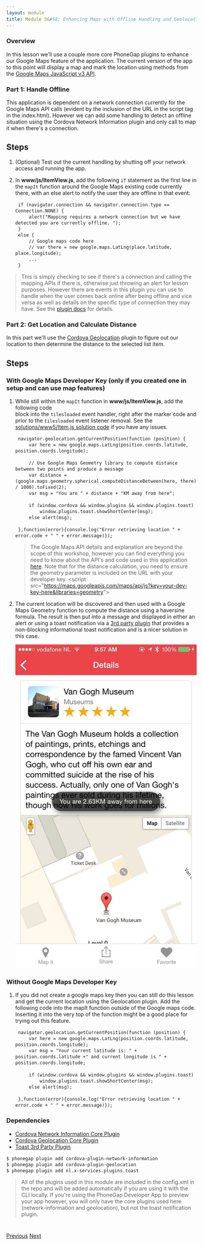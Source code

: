 ```yaml
---
layout: module
title: Module 5&#58; Enhancing Maps with Offline Handling and Geolocation
---
```


### Overview
In this lesson we'll use a couple more core PhoneGap plugins to enhance our Google Maps feature of the application. The current version of the app
to this point will display a map and mark the location using methods from the [Google Maps JavaScript v3 API](https://developers.google.com/maps/documentation/javascript/tutorial).  

### Part 1: Handle Offline
This application is dependent on a network connection currently for the Google Maps API calls (evident by the inclusion of the URL in the script tag in the index.html).
However we can add some handling to detect an offline situation using the Cordova Network Information plugin and only call to map it when there's a connection.

## Steps
1. (Optional) Test out the current handling by shutting off your network access and running the app.

2. In **www/js/ItemView.js**, add the following `if` statement as the first line in the `mapIt` function around the Google Maps existing code currently there, with
an else alert to notify the user they are offline in that event:

        if (navigator.connection && navigator.connection.type == Connection.NONE) {
            alert("Mapping requires a network connection but we have detected you are currently offline. ");
        }
        else {
            // Google maps code here 
            // var there = new google.maps.LatLng(place.latitude, place.longitude);        
            ...
        }

>This is simply checking to see if there's a connection and calling the mapping APIs if there is, otherwise just throwing an alert for 
lesson purposes. However there are events in this plugin you can use to handle when the user comes back online after being offline and vice 
versa as well as details on the specific type of connection they may have. See the 
[plugin docs](https://github.com/apache/cordova-plugin-network-information) for details. 

### Part 2: Get Location and Calculate Distance
In this part we'll use the [Cordova Geolocation](https://github.com/apache/cordova-plugin-geolocation) plugin to figure out our location to 
then determine the distance to the selected list item.

## Steps

### With Google Maps Developer Key (only if you created one in setup and can use map features)
1. While still within the `mapIt` function in **www/js/ItemView.js**, add the following code  
block into the `tilesloaded` event handler, right after the marker code and prior to the `tilesloaded` event listener removal. 
See the [solutions/www5/Item.js solution code](https://github.com/hollyschinsky/pocket-guide/blob/master/solutions/www5/js/ItemView.js) if you have any issues. 
                
        navigator.geolocation.getCurrentPosition(function (position) {
            var here = new google.maps.LatLng(position.coords.latitude, position.coords.longitude);

            // Use Google Maps Geometry library to compute distance between two points and produce a message
            var distance = (google.maps.geometry.spherical.computeDistanceBetween(here, there) / 1000).toFixed(2);
            var msg = "You are " + distance + "KM away from here";

            if (window.cordova && window.plugins && window.plugins.toast)
                window.plugins.toast.showShortCenter(msg);
            else alert(msg);

        },function(error){console.log("Error retrieving location " + error.code + " " + error.message)});
     

   >The Google Maps API details and explanation are beyond the scope of this workshop, however you can find everything you need to know 
   about the API's and code used in this application [here](https://developers.google.com/maps/documentation/javascript/tutorial). Note that for
   the distance calculation, you need to ensure the geometry parameter is included on the URL with your developer key. 
   &lt;script src="https://maps.googleapis.com/maps/api/js?key=your-dev-key-here&libraries=geometry"&gt;

2. The current location will be discovered and then used with a Google Maps Geometry function to compute the distance using a haversine formula. 
The result is then put into a message and displayed in either an alert or using a toast notification via a [3rd party plugin](https://github.com/EddyVerbruggen/Toast-PhoneGap-Plugin)
 that provides a non-blocking informational toast notification and is a nicer solution in this case.

    <img class="screenshot-lg" src="images/flow3-map-details.jpg"/>

### Without Google Maps Developer Key
1. If you did not create a google maps key then you can still do this lesson and get the current location using the Geolocation plugin. Add the following code into the
mapIt function outside of the Google maps code. Inserting it into the very top of the function might be a good place for trying out this feature. 

        navigator.geolocation.getCurrentPosition(function (position) {
            var here = new google.maps.LatLng(position.coords.latitude, position.coords.longitude);
            var msg = "Your current latitude is: " + position.coords.latitude +" and current longitude is " + position.coords.longitude;

            if (window.cordova && window.plugins && window.plugins.toast)
                window.plugins.toast.showShortCenter(msg);
            else alert(msg);

        },function(error){console.log("Error retrieving location " + error.code + " " + error.message)});

### Dependencies

   - [Cordova Network Information Core Plugin](https://github.com/apache/cordova-plugin-network-information)
   - [Cordova Geolocation Core Plugin](https://github.com/apache/cordova-plugin-geolocation)
   - [Toast 3rd Party Plugin](https://github.com/EddyVerbruggen/Toast-PhoneGap-Plugin)
 
    $ phonegap plugin add cordova-plugin-network-information
    $ phonegap plugin add cordova-plugin-geolocation
    $ phonegap plugin add nl.x-services.plugins.toast
   
   
> All of the plugins used in this module are included in the config.xml in the repo and will be added automatically if you are using it with the 
 CLI locally.  If you're using the PhoneGap Developer App to preview your app however, you will only have the core plugins used here 
 (network-information and geolocation), but not the toast notification plugin.
 

<div class="row" style="margin-top:40px;">
    <div class="col-sm-12">
        <a href="module3.html" class="btn btn-default"><i class="glyphicon glyphicon-chevron-left"></i> Previous</a>
        <a href="module5.html" class="btn btn-default pull-right">Next <i class="glyphicon
glyphicon-chevron-right"></i></a>
    </div>
</div>
